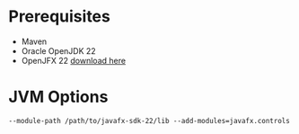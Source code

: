 # Prerequisites
- Maven
- Oracle OpenJDK 22
- OpenJFX 22 [download here](https://gluonhq.com/products/javafx/)

# JVM Options
```--module-path /path/to/javafx-sdk-22/lib --add-modules=javafx.controls```
